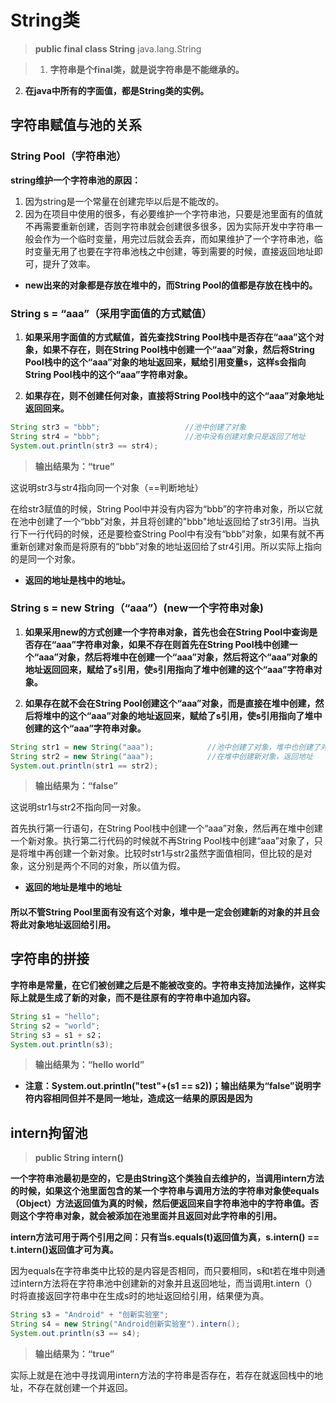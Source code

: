 
# String类
>**public final class String**
java.lang.String

>1. **字符串是个final类，就是说字符串是不能继承的。**
2. **在java中所有的字面值，都是String类的实例。**

## 字符串赋值与池的关系
### String Pool（字符串池）
**string维护一个字符串池的原因：**
1. 因为string是一个常量在创建完毕以后是不能改的。
2. 因为在项目中使用的很多，有必要维护一个字符串池，只要是池里面有的值就不再需要重新创建，否则字符串就会创建很多很多，因为实际开发中字符串一般会作为一个临时变量，用完过后就会丢弃，而如果维护了一个字符串池，临时变量无用了也要在字符串池栈之中创建，等到需要的时候，直接返回地址即可，提升了效率。


* **new出来的对象都是存放在堆中的，而String Pool的值都是存放在栈中的。**

### String s = “aaa”（采用字面值的方式赋值）

1. **如果采用字面值的方式赋值，首先查找String Pool栈中是否存在“aaa”这个对象，如果不存在，则在String Pool栈中创建一个“aaa”对象，然后将String Pool栈中的这个“aaa”对象的地址返回来，赋给引用变量s，这样s会指向String Pool栈中的这个“aaa”字符串对象。**

2. **如果存在，则不创建任何对象，直接将String Pool栈中的这个“aaa”对象地址返回回来。**

```java
String str3 = "bbb";                   //池中创建了对象
String str4 = "bbb";                   //池中没有创建对象只是返回了地址
System.out.println(str3 == str4);
```
>**输出结果为：“true”**

这说明str3与str4指向同一个对象（==判断地址）

在给str3赋值的时候，String Pool中并没有内容为“bbb”的字符串对象，所以它就在池中创建了一个“bbb”对象，并且将创建的"bbb"地址返回给了str3引用。当执行下一行代码的时候，还是要检查String Pool中有没有“bbb”对象，如果有就不再重新创建对象而是将原有的“bbb”对象的地址返回给了str4引用。所以实际上指向的是同一个对象。

* **返回的地址是栈中的地址。**

### String s = new String（“aaa”）(new一个字符串对象)

1. **如果采用new的方式创建一个字符串对象，首先也会在String Pool中查询是否存在“aaa”字符串对象，如果不存在则首先在String Pool栈中创建一个“aaa”对象，然后将堆中在创建一个“aaa”对象，然后将这个“aaa”对象的地址返回回来，赋给了s引用，使s引用指向了堆中创建的这个“aaa”字符串对象。**

2. **如果存在就不会在String Pool创建这个“aaa”对象，而是直接在堆中创建，然后将堆中的这个“aaa”对象的地址返回来，赋给了s引用，使s引用指向了堆中创建的这个“aaa”字符串对象。**

```java
String str1 = new String("aaa");            //池中创建了对象，堆中也创建了对象
String str2 = new String("aaa");            //在堆中创建新对象，返回地址
System.out.println(str1 == str2);
```
>**输出结果为：“false”**

这说明str1与str2不指向同一对象。

首先执行第一行语句，在String Pool栈中创建一个“aaa”对象，然后再在堆中创建一个新对象。执行第二行代码的时候就不再String Pool栈中创建“aaa”对象了，只是将堆中再创建一个新对象。比较时str1与str2虽然字面值相同，但比较的是对象，这分别是两个不同的对象，所以值为假。

* **返回的地址是堆中的地址**

#### 所以不管String Pool里面有没有这个对象，堆中是一定会创建新的对象的并且会将此对象地址返回给引用。

## 字符串的拼接
**字符串是常量，在它们被创建之后是不能被改变的。字符串支持加法操作，这样实际上就是生成了新的对象，而不是往原有的字符串中追加内容。**

```java
String s1 = "hello";
String s2 = "world";
String s3 = s1 + s2；
System.out.println(s3);
```
>**输出结果为：“hello world”**

* **注意：System.out.println("test"+(s1 == s2))；输出结果为“false”说明字符内容相同但并不是同一地址，造成这一结果的原因是因为**

## intern拘留池
>**public String intern()**

**一个字符串池最初是空的，它是由String这个类独自去维护的，当调用intern方法的时候，如果这个池里面包含的某一个字符串与调用方法的字符串对象使equals（Object）方法返回值为真的时候，然后便返回来自字符串池中的字符串值。否则这个字符串对象，就会被添加在池里面并且返回对此字符串的引用。**

**intern方法可用于两个引用之间：只有当s.equals(t)返回值为真，s.intern() == t.intern()返回值才可为真。**

因为equals在字符串类中比较的是内容是否相同，而只要相同，s和t若在堆中则通过intern方法将在字符串池中创建新的对象并且返回地址，而当调用t.intern（）时将直接返回字符串中在生成s时的地址返回给引用，结果便为真。

```java
String s3 = "Android" + "创新实验室";
String s4 = new String("Android创新实验室").intern();
System.out.println(s3 == s4);
```
>**输出结果为：“true”**

实际上就是在池中寻找调用intern方法的字符串是否存在，若存在就返回栈中的地址，不存在就创建一个并返回。
